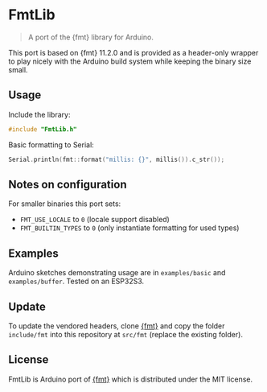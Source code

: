 # FmtLib

> A port of the {fmt} library for Arduino.

This port is based on {fmt} 11.2.0 and is provided as a header-only wrapper to play nicely with the Arduino build system while keeping the binary size small.

## Usage

Include the library:

```c++
#include "FmtLib.h"
```

Basic formatting to Serial:

```c++
Serial.println(fmt::format("millis: {}", millis()).c_str());
```

## Notes on configuration

For smaller binaries this port sets:

- `FMT_USE_LOCALE` to `0` (locale support disabled)
- `FMT_BUILTIN_TYPES` to `0` (only instantiate formatting for used types)

## Examples

Arduino sketches demonstrating usage are in `examples/basic` and `examples/buffer`. Tested on an ESP32S3.

## Update

To update the vendored headers, clone [{fmt}](https://github.com/fmtlib/fmt) and copy the folder `include/fmt` into this repository at `src/fmt` (replace the existing folder).

## License

FmtLib is Arduino port of [{fmt}](https://github.com/fmtlib/fmt) which is distributed under the MIT license.
